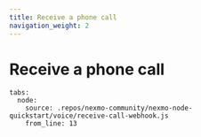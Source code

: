 ```yaml
---
title: Receive a phone call
navigation_weight: 2
---
```


# Receive a phone call

```tabbed_examples
tabs:
  node:
    source: .repos/nexmo-community/nexmo-node-quickstart/voice/receive-call-webhook.js
    from_line: 13
```
